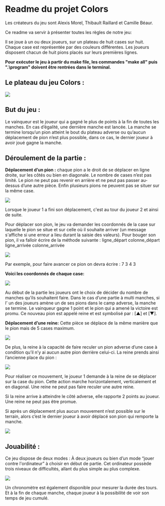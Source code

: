 # Readme du projet Colors

Les créateurs  du jeu sont Alexis Morel, Thibault Raillard et Camille Béaur. 


Ce readme va servir à présenter toutes les règles de notre jeu:

Il se joue à un ou deux joueurs, sur un plateau de huit cases sur huit. Chaque case est représentée par des couleurs différentes. Les joueurs disposent chacun de huit pions placés sur leurs premières lignes.

**Pour exécuter le jeu à partir du make file, les commandes "make all" puis ".\program" doivent être rentrées dans le terminal.**

## Le plateau du jeu Colors :
![](https://i.imgur.com/ib1aSXy.png[/img])

## But du jeu :

Le vainqueur est le joueur qui a gagné le plus de points à la fin de toutes les manches. En cas d’égalité, une dernière manche est lancée.
La manche se termine lorsqu’un pion atteint le bout du plateau adverse ou qu’aucun déplacement de pion n’est plus possible, dans ce cas, le dernier joueur à avoir joué gagne la manche.

## Déroulement de la partie : 

**Déplacement d’un pion :** chaque pion a le droit de se déplacer en ligne droite, sur les côtés ou bien en diagonale. Le nombre de cases n’est pas limité. Le pion ne peut pas revenir en arrière et ne peut pas passer au-dessus d’une autre pièce. Enfin plusieurs pions ne peuvent pas se situer sur la même case.

![](https://i.imgur.com/5vUQ2iA.png[/img])


Lorsque le joueur 1 a fini son déplacement, c'est au tour du joueur 2 et ainsi de suite.

Pour déplacer son pion, le jeu va demander les coordonnés de la case sur laquelle le pion se situe et sur celle où il souhaite arriver (un message s'affiche si une erreur a lieu durant la saisie des valeurs). Pour bouger son pion, il va falloir écrire de la méthode suivante : ligne_départ  colonne_départ  ligne_arrivée  colonne_arrivée

![](https://i.imgur.com/Zwd89qX.png[/img])

Par exemple, pour faire avancer ce pion on devra écrire : 7 3 4 3

**Voici les coordonnés de chaque case:**

![](https://i.imgur.com/xd7oLqw.png[/img])

Au début de la partie les joueurs ont le choix de décider du nombre de manches qu’ils souhaitent faire. Dans le cas d’une partie à multi manches, si l’ un des joueurs amène un de ses pions dans le camp adverse, la manche se termine. Le vainqueur gagne 1 point et le pion qui a amené la victoire est promu. Ce nouveau pion est appelé reine et est symbolisé par :  [▲] et [▼].

**Déplacement d’une reine:** Cette pièce se déplace de la même manière que le pion mais de 5 cases maximum.

![](https://i.imgur.com/g9L1okm.png[/img])

De plus, la reine à la capacité de faire reculer un pion adverse d’une case à condition qu’il n’y ai aucun autre pion derrière celui-ci. La reine prends ainsi l’ancienne place du pion :

![](https://i.imgur.com/g4lLyhQ.png[/img])

Pour réaliser ce mouvement, le joueur 1 demande à la reine de se déplacer sur la case du pion. Cette action marche horizontalement, verticalement et en diagonal. Une reine ne peut pas faire reculer une autre reine.

Si la reine arrive à atteindre le côté adverse,  elle rapporte 2 points au joueur. Une reine ne peut pas être promue.

Si après un déplacement plus aucun mouvement n’est possible sur le terrain, alors c’est le dernier joueur à avoir déplacé son pion qui remporte la manche.

![](https://i.imgur.com/diBr4QR.png[/img])

## Jouabilité : 

Ce jeu dispose de deux modes : À deux joueurs ou bien  d’un mode “jouer contre l'ordinateur” à choisir en début de partie. 
Cet ordinateur possède trois niveaux de difficultés, allant du plus simple au plus complexe.

![](https://i.imgur.com/6tgeIpb.png[/img])

Un chronomètre est également disponible pour mesurer la durée des tours. Et à la fin de chaque manche, chaque joueur à la possibilité de voir son temps de jeu cumulé.
 
